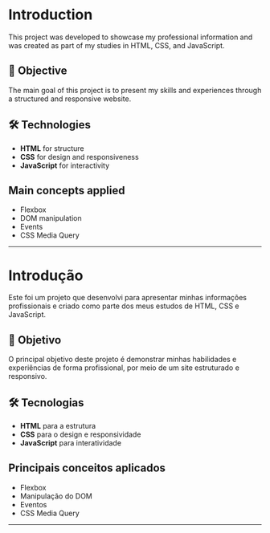 # Introduction

This project was developed to showcase my professional information and was created as part of my studies in HTML, CSS, and JavaScript.

## 🚀 Objective

The main goal of this project is to present my skills and experiences through a structured and responsive website.

## 🛠️ Technologies

- **HTML** for structure
- **CSS** for design and responsiveness
- **JavaScript** for interactivity

## Main concepts applied

- Flexbox
- DOM manipulation
- Events
- CSS Media Query

---

# Introdução

Este foi um projeto que desenvolvi para apresentar minhas informações profissionais e criado como parte dos meus estudos de HTML, CSS e JavaScript.

## 🚀 Objetivo

O principal objetivo deste projeto é demonstrar minhas habilidades e experiências de forma profissional, por meio de um site estruturado e responsivo.

## 🛠️ Tecnologias

- **HTML** para a estrutura
- **CSS** para o design e responsividade
- **JavaScript** para interatividade

## Principais conceitos aplicados

- Flexbox
- Manipulação do DOM
- Eventos
- CSS Media Query

---

